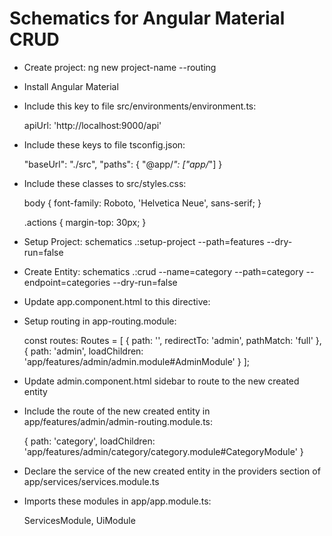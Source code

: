 # Schematics for Angular Material CRUD

- Create project: ng new project-name --routing

- Install Angular Material

- Include this key to file src/environments/environment.ts:

	apiUrl: 'http://localhost:9000/api'
	
- Include these keys to file tsconfig.json:

	"baseUrl": "./src",
    "paths": {
      "@app/*": ["app/*"]
    }

- Include these classes to src/styles.css:

	body {
		font-family: Roboto, 'Helvetica Neue', sans-serif;
	}

	.actions {
		margin-top: 30px;
	}
	
- Setup Project: schematics .:setup-project --path=features --dry-run=false

- Create Entity: schematics .:crud --name=category --path=category --endpoint=categories --dry-run=false

- Update app.component.html to this directive: <router-outlet></router-outlet>

- Setup routing in app-routing.module:

	const routes: Routes = [
	  { path: '', redirectTo: 'admin', pathMatch: 'full' },
	  { path: 'admin', loadChildren: 'app/features/admin/admin.module#AdminModule' }
	];

- Update admin.component.html sidebar to route to the new created entity

- Include the route of the new created entity in app/features/admin/admin-routing.module.ts:

	{ path: 'category', loadChildren: 'app/features/admin/category/category.module#CategoryModule' }

- Declare the service of the new created entity in the providers section of app/services/services.module.ts

- Imports these modules in app/app.module.ts:

	ServicesModule,
  UiModule
